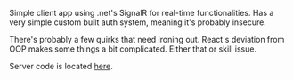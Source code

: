 Simple client app using .net's SignalR for real-time functionalities. Has a very simple custom built auth system, meaning it's probably insecure.

There's probably a few quirks that need ironing out. React's deviation from OOP makes some things a bit complicated. Either that or skill issue.

Server code is located [here](https://github.com/raf-os/SignalR-ChatAppServer).